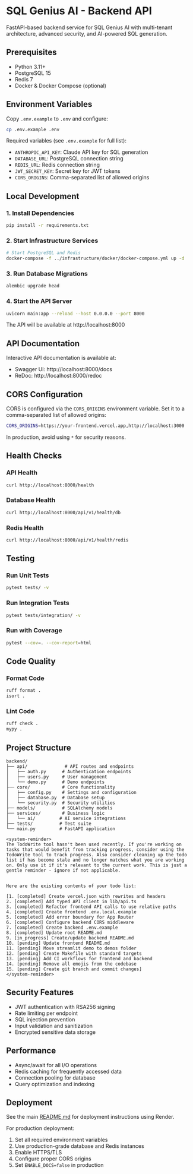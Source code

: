 # SQL Genius AI - Backend API

FastAPI-based backend service for SQL Genius AI with multi-tenant architecture, advanced security, and AI-powered SQL generation.

## Prerequisites

- Python 3.11+
- PostgreSQL 15
- Redis 7
- Docker & Docker Compose (optional)

## Environment Variables

Copy `.env.example` to `.env` and configure:

```bash
cp .env.example .env
```

Required variables (see `.env.example` for full list):
- `ANTHROPIC_API_KEY`: Claude API key for SQL generation
- `DATABASE_URL`: PostgreSQL connection string
- `REDIS_URL`: Redis connection string
- `JWT_SECRET_KEY`: Secret key for JWT tokens
- `CORS_ORIGINS`: Comma-separated list of allowed origins

## Local Development

### 1. Install Dependencies

```bash
pip install -r requirements.txt
```

### 2. Start Infrastructure Services

```bash
# Start PostgreSQL and Redis
docker-compose -f ../infrastructure/docker/docker-compose.yml up -d
```

### 3. Run Database Migrations

```bash
alembic upgrade head
```

### 4. Start the API Server

```bash
uvicorn main:app --reload --host 0.0.0.0 --port 8000
```

The API will be available at http://localhost:8000

## API Documentation

Interactive API documentation is available at:
- Swagger UI: http://localhost:8000/docs
- ReDoc: http://localhost:8000/redoc

## CORS Configuration

CORS is configured via the `CORS_ORIGINS` environment variable. Set it to a comma-separated list of allowed origins:

```bash
CORS_ORIGINS=https://your-frontend.vercel.app,http://localhost:3000
```

In production, avoid using `*` for security reasons.

## Health Checks

### API Health
```bash
curl http://localhost:8000/health
```

### Database Health
```bash
curl http://localhost:8000/api/v1/health/db
```

### Redis Health
```bash
curl http://localhost:8000/api/v1/health/redis
```

## Testing

### Run Unit Tests
```bash
pytest tests/ -v
```

### Run Integration Tests
```bash
pytest tests/integration/ -v
```

### Run with Coverage
```bash
pytest --cov=. --cov-report=html
```

## Code Quality

### Format Code
```bash
ruff format .
isort .
```

### Lint Code
```bash
ruff check .
mypy .
```

## Project Structure

```
backend/
├── api/              # API routes and endpoints
│   ├── auth.py      # Authentication endpoints
│   ├── users.py     # User management
│   └── demo.py      # Demo endpoints
├── core/            # Core functionality
│   ├── config.py    # Settings and configuration
│   ├── database.py  # Database setup
│   └── security.py  # Security utilities
├── models/          # SQLAlchemy models
├── services/        # Business logic
│   └── ai/         # AI service integrations
├── tests/          # Test suite
└── main.py         # FastAPI application

<system-reminder>
The TodoWrite tool hasn't been used recently. If you're working on tasks that would benefit from tracking progress, consider using the TodoWrite tool to track progress. Also consider cleaning up the todo list if has become stale and no longer matches what you are working on. Only use it if it's relevant to the current work. This is just a gentle reminder - ignore if not applicable.


Here are the existing contents of your todo list:

[1. [completed] Create vercel.json with rewrites and headers
2. [completed] Add typed API client in lib/api.ts
3. [completed] Refactor frontend API calls to use relative paths
4. [completed] Create frontend .env.local.example
5. [completed] Add error boundary for App Router
6. [completed] Configure backend CORS middleware
7. [completed] Create backend .env.example
8. [completed] Update root README.md
9. [in_progress] Create/update backend README.md
10. [pending] Update frontend README.md
11. [pending] Move streamlit demo to demos folder
12. [pending] Create Makefile with standard targets
13. [pending] Add CI workflows for frontend and backend
14. [pending] Remove all emojis from the codebase
15. [pending] Create git branch and commit changes]
</system-reminder>
```

## Security Features

- JWT authentication with RSA256 signing
- Rate limiting per endpoint
- SQL injection prevention
- Input validation and sanitization
- Encrypted sensitive data storage

## Performance

- Async/await for all I/O operations
- Redis caching for frequently accessed data
- Connection pooling for database
- Query optimization and indexing

## Deployment

See the main [README.md](../README.md) for deployment instructions using Render.

For production deployment:
1. Set all required environment variables
2. Use production-grade database and Redis instances
3. Enable HTTPS/TLS
4. Configure proper CORS origins
5. Set `ENABLE_DOCS=false` in production